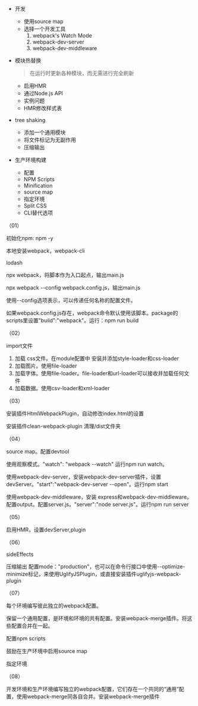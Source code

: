 
* 开发
    * 使用source map
    * 选择一个开发工具
        1. webpack's Watch Mode
        2. webpack-dev-server
        3. webpack-dev-middleware

* 模块热替换
    > 在运行时更新各种模块，而无需进行完全刷新
    * 启用HMR
    * 通过Node.js API
    * 实例问题
    * HMR修改样式表

* tree shaking
    * 添加一个通用模块
    * 将文件标记为无副作用
    * 压缩输出
* 生产环境构建
    * 配置
    * NPM Scripts
    * Minification
    * source map
    * 指定环境
    * Split CSS
    * CLI替代选项


（01）

初始化npm: npm -y

本地安装webpack，webpack-cli

lodash

npx webpack，将脚本作为入口起点，输出main.js

npx webpack --config webpack.config.js，输出main.js

使用--config选项表示，可以传递任何名称的配置文件。

如果webpack.config.js存在，webpack命令默认使用该脚本。package的scripts里设置"build":"webpack"。运行：npm run build

（02）

import文件
1. 加载 css文件。在module配置中 安装并添加style-loader和css-loader
2. 加载图片。使用file-loader
3. 加载字体。使用file-loader。file-loader和url-loader可以接收并加载任何文件
4. 加载数据。使用csv-loader和xml-loader

（03）

安装插件HtmlWebpackPlugin，自动修改index.html的设置

安装插件clean-webpack-plugin 清理/dist文件夹

（04）

source map。配置devtool

使用观察模式。"watch": "webpack --watch"  运行npm run watch。

使用webpack-dev-server，安装webpack-dev-server插件，设置devServer。"start":"webpack-dev-server --open"。运行npm start

使用webpack-dev-middleware，安装 express和webpack-dev-middleware。配置output。配置server.js。"server":"node server.js"。运行npm run server

（05）

启用HMR，设置devServer,plugin

（06）

sideEffects

压缩输出 配置mode："production"，也可以在命令行接口中使用--optimize-minimize标记，来使用UglifyJSPlugin，或直接安装插件uglifyjs-webpack-plugin

（07）

每个环境编写彼此独立的webpack配置。

保留一个通用配置，是环境和环境的共有配置。安装webpack-merge插件。将这些配置合并在一起。

配置npm scripts

鼓励在生产环境中启用source map

指定环境

（08）

开发环境和生产环境编写独立的webpack配置，它们存在一个共同的“通用”配置，使用webpack-merge同各自合并。安装webpack-merge插件




